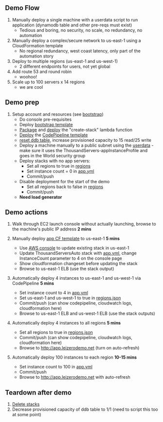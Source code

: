 ## Demo Flow
1. Manually deploy a single machine with a userdata script to run application (dynamodb table and other pre-reqs must exist)
   * Tedious and boring, no security, no scale, no redundancy, no automation
1. Manually deploy a complex/secure network to us-east-1 using a CloudFormation template
   * No regional redundancy, west coast latency, only part of the automation story
1. Deploy to multiple regions (us-east-1 and us-west-1)
   * 2 different endpoints for users, not yet global
1. Add route 53 and round robin
   * woohoo!
1. Scale up to 100 servers x 14 regions
   * we are cool

## Demo prep
1. Setup account and resources (see [bootstrap](00_Bootstrap/readme.md))
   * Do console pre-requisites
   * Deploy [bootstrap template](00_Bootstrap/bootstrap.yml)
   * [Package](02_Automated/create-stack-lambda/package-template.ps1) and [deploy](02_Automated/create-stack-lambda/deploy-template.ps1) the "create-stack" lambda function
   * [Deploy](00_Bootstrap/deploy-pipeline.ps1) the [CodePipeline template](00_Bootstrap/pipeline.yml)
   * [reset ddb table](00_Bootstrap/reset-dynamodb-item.ps1), increase provisioned capacity to 15 read/25 write
   * Deploy a machine manually to a public subnet using the [userdata](01_Manual/userdata_app.txt)  - make sure it uses the ThousandServers-appInstanceProfile and goes in the World security group
   * Deploy stacks with no app servers:
     * Set all regions to true in [regions](02_Automated/regions.json)
     * Set instance count = 0 in [app.yml](02_Automated/app.yml)
     * Commit/push
   * Disable deployment for the start of the demo
     * Set all regions back to false in [regions](02_Automated/regions.json)
     * Commit/push
   * **Need load generator**

## Demo actions
1. Walk through EC2 launch console without actually launching, browse to the machine's public IP address **2 mins**

1. Manually deploy [app CF template](02_Automated/app.yml) to us-east-1 **5 mins**
   * Use [AWS console](https://console.aws.amazon.com/console/home?region=us-east-1) to update existing stack in us-east-1
   * Update ThousandServersAuto stack with [app.yml](02_Automated/app.yml), change InstanceCount parameter to 4 on the console page
   * Show cloudformation changeset before updating the stack
   * Browse to us-east-1 ELB (use the stack output)

1. Automatically deploy 4 instances to us-east-1 and us-west-1 via CodePipeline **5 mins**
   * Set instance count to 4 in [app.yml](02_Automated/app.yml)
   * Set us-east-1 and us-west-1 to true in [regions.json](02_Automated/regions.json)
   * Commit/push (can show codepipeline, cloudwatch logs, cloudformation here)
   * Browse to us-east-1 ELB and us-west-1 ELB (use the stack outputs)

1. Automatically deploy 4 instances to all regions **5 mins**
   * Set all regions to true in [regions.json](02_Automated/regions.json)
   * Commit/push (can show codepipeline, cloudwatch logs, cloudformation here)
   * Browse to http://app.leizerodemo.net (turn on auto-refresh)

1. Automatically deploy 100 instances to each region **10-15 mins**
   * Set instance count to 100 in [app.yml](02_Automated/app.yml)
   * Commit/push
   * Browse to http://app.leizerodemo.net with auto-refresh

## Teardown after demo
1. [Delete stacks](02_Automated/delete-stacks.ps1)
1. Decrease provisioned capacity of ddb table to 1/1 (need to script this too at some point)